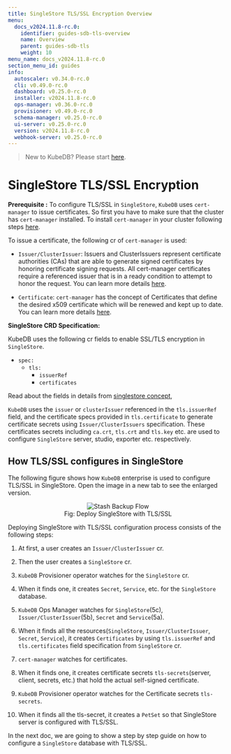 ```yaml
---
title: SingleStore TLS/SSL Encryption Overview
menu:
  docs_v2024.11.8-rc.0:
    identifier: guides-sdb-tls-overview
    name: Overview
    parent: guides-sdb-tls
    weight: 10
menu_name: docs_v2024.11.8-rc.0
section_menu_id: guides
info:
  autoscaler: v0.34.0-rc.0
  cli: v0.49.0-rc.0
  dashboard: v0.25.0-rc.0
  installer: v2024.11.8-rc.0
  ops-manager: v0.36.0-rc.0
  provisioner: v0.49.0-rc.0
  schema-manager: v0.25.0-rc.0
  ui-server: v0.25.0-rc.0
  version: v2024.11.8-rc.0
  webhook-server: v0.25.0-rc.0
---
```


> New to KubeDB? Please start [here](/docs/v2024.11.8-rc.0/README).

# SingleStore TLS/SSL Encryption

**Prerequisite :** To configure TLS/SSL in `SingleStore`, `KubeDB` uses `cert-manager` to issue certificates. So first you have to make sure that the cluster has `cert-manager` installed. To install `cert-manager` in your cluster following steps [here](https://cert-manager.io/docs/installation/kubernetes/).

To issue a certificate, the following cr of `cert-manager` is used:

- `Issuer/ClusterIssuer`: Issuers and ClusterIssuers represent certificate authorities (CAs) that are able to generate signed certificates by honoring certificate signing requests. All cert-manager certificates require a referenced issuer that is in a ready condition to attempt to honor the request. You can learn more details [here](https://cert-manager.io/docs/concepts/issuer/).

- `Certificate`: `cert-manager` has the concept of Certificates that define the desired x509 certificate which will be renewed and kept up to date. You can learn more details [here](https://cert-manager.io/docs/concepts/certificate/).

**SingleStore CRD Specification:**

KubeDB uses the following cr fields to enable SSL/TLS encryption in `SingleStore`.

- `spec:`
  - `tls:`
    - `issuerRef`
    - `certificates`

Read about the fields in details from [singlestore concept](/docs/v2024.11.8-rc.0/guides/singlestore/concepts/singlestore#spectls),

`KubeDB` uses the `issuer` or `clusterIssuer` referenced in the `tls.issuerRef` field, and the certificate specs provided in `tls.certificate` to generate certificate secrets using `Issuer/ClusterIssuers` specification. These certificates secrets including `ca.crt`, `tls.crt` and `tls.key` etc. are used to configure `SingleStore` server, studio, exporter etc. respectively.

## How TLS/SSL configures in SingleStore

The following figure shows how `KubeDB` enterprise is used to configure TLS/SSL in SingleStore. Open the image in a new tab to see the enlarged version.

<figure align="center">
  <img alt="Stash Backup Flow" src="/docs/v2024.11.8-rc.0/guides/singlestore/tls/overview/images/sdb-tls.svg">
<figcaption align="center">Fig: Deploy SingleStore with TLS/SSL</figcaption>
</figure>

Deploying SingleStore with TLS/SSL configuration process consists of the following steps:

1. At first, a user creates an `Issuer/ClusterIssuer` cr.

2. Then the user creates a `SingleStore` cr.

3. `KubeDB` Provisioner operator watches for the `SingleStore` cr.

4. When it finds one, it creates `Secret`, `Service`, etc. for the `SingleStore` database.

5. `KubeDB` Ops Manager watches for `SingleStore`(5c), `Issuer/ClusterIssuer`(5b), `Secret` and `Service`(5a).

6. When it finds all the resources(`SingleStore`, `Issuer/ClusterIssuer`, `Secret`, `Service`), it creates `Certificates` by using `tls.issuerRef` and `tls.certificates` field specification from `SingleStore` cr.

7. `cert-manager` watches for certificates.

8. When it finds one, it creates certificate secrets `tls-secrets`(server, client, secrets, etc.) that hold the actual self-signed certificate.

9. `KubeDB` Provisioner operator watches for the Certificate secrets `tls-secrets`.

10. When it finds all the tls-secret, it creates a `PetSet` so that SingleStore server is configured with TLS/SSL.

In the next doc, we are going to show a step by step guide on how to configure a `SingleStore` database with TLS/SSL.
